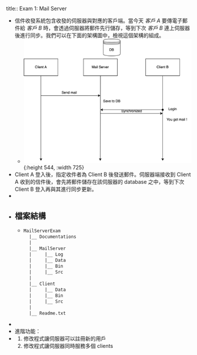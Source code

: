 title:: Exam 1: Mail Server

- 信件收發系統包含收發的伺服器與對應的客戶端。當今天 *客戶 A* 要傳電子郵件給 *客戶 B* 時，會透過伺服器將郵件先行儲存，等到下次 *客戶 B* 連上伺服器後進行同步。我們可以在下面的架構圖中，檢視這個架構的組成。
	- ![HT-Exam.drawio.png](../assets/HT-Exam.drawio_1665023421784_0.png){:height 544, :width 725}
- Client A 登入後，指定收件者為 Client B 後發送郵件。伺服器端接收到 Client A 收到的信件後，會先將郵件儲存在該伺服器的 database 之中，等到下次 Client B 登入再與其進行同步更新。
-
- ## 檔案結構
	- ```
	  MailServerExam
	    |__ Documentations
	    |
	    |__ MailServer
	    |	  |__ Log
	    |	  |__ Data
	    |	  |__ Bin
	    |	  |__ Src
	    |
	    |__ Client
	    |     |__ Data
	    |     |__ Bin
	    |     |__ Src
	    |
	    |__ Readme.txt
	  ```
-
- 進階功能：
- 1. 修改程式讓伺服器可以註冊新的用戶
  2. 修改程式讓伺服器同時服務多個 clients